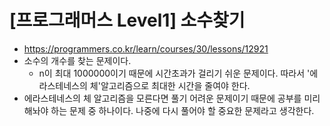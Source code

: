 # [프로그래머스 Level1] 소수찾기
- https://programmers.co.kr/learn/courses/30/lessons/12921
- 소수의 개수를 찾는 문제이다.
  - n이 최대 1000000이기 때문에 시간초과가 걸리기 쉬운 문제이다. 따라서 '에라스테네스의 체'알고리즘으로 최대한 시간을 줄여야 한다.
- 에라스테네스의 체 알고리즘을 모른다면 풀기 어려운 문제이기 때문에 공부를 미리 해놔야 하는 문제 중 하나이다. 나중에 다시 풀어야 할 중요한 문제라고 생각한다.